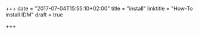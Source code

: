 +++
date = "2017-07-04T15:55:10+02:00"
title = "install"
linktitle = "How-To install IDM"
draft = true

+++
